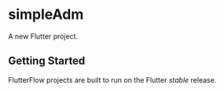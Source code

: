 # simpleAdm

A new Flutter project.

## Getting Started

FlutterFlow projects are built to run on the Flutter _stable_ release.
